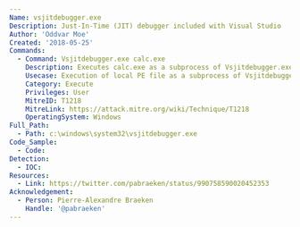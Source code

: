 ```yaml
---
Name: vsjitdebugger.exe
Description: Just-In-Time (JIT) debugger included with Visual Studio
Author: 'Oddvar Moe'
Created: '2018-05-25'
Commands:
  - Command: Vsjitdebugger.exe calc.exe
    Description: Executes calc.exe as a subprocess of Vsjitdebugger.exe.
    Usecase: Execution of local PE file as a subprocess of Vsjitdebugger.exe.
    Category: Execute
    Privileges: User
    MitreID: T1218
    MitreLink: https://attack.mitre.org/wiki/Technique/T1218
    OperatingSystem: Windows
Full_Path:
  - Path: c:\windows\system32\vsjitdebugger.exe
Code_Sample:
  - Code:
Detection:
  - IOC: 
Resources:
  - Link: https://twitter.com/pabraeken/status/990758590020452353
Acknowledgement:
  - Person: Pierre-Alexandre Braeken
    Handle: '@pabraeken'
---
```


